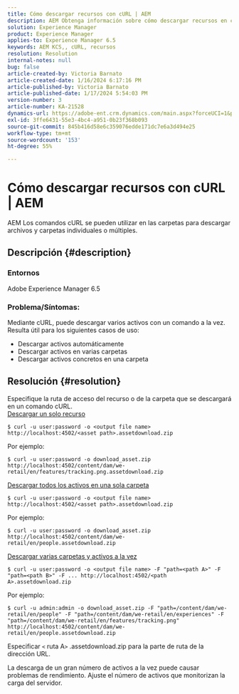 ```yaml
---
title: Cómo descargar recursos con cURL | AEM
description: AEM Obtenga información sobre cómo descargar recursos en con los comandos de cURL.
solution: Experience Manager
product: Experience Manager
applies-to: Experience Manager 6.5
keywords: AEM KCS,, cURL, recursos
resolution: Resolution
internal-notes: null
bug: false
article-created-by: Victoria Barnato
article-created-date: 1/16/2024 6:17:16 PM
article-published-by: Victoria Barnato
article-published-date: 1/17/2024 5:54:03 PM
version-number: 3
article-number: KA-21528
dynamics-url: https://adobe-ent.crm.dynamics.com/main.aspx?forceUCI=1&pagetype=entityrecord&etn=knowledgearticle&id=e812ca79-9bb4-ee11-a569-6045bd006b25
exl-id: 3ffe6431-55e3-4bc4-a951-0b23f368b093
source-git-commit: 845b416d58e6c359076edde171dc7e6a3d494e25
workflow-type: tm+mt
source-wordcount: '153'
ht-degree: 55%

---
```


# Cómo descargar recursos con cURL | AEM


AEM Los comandos cURL se pueden utilizar en las carpetas para descargar archivos y carpetas individuales o múltiples.

## Descripción {#description}


### <b>Entornos</b>

Adobe Experience Manager 6.5



### <b>Problema/Síntomas:</b>

Mediante cURL, puede descargar varios activos con un comando a la vez. Resulta útil para los siguientes casos de uso:

- Descargar activos automáticamente
- Descargar activos en varias carpetas
- Descargar activos concretos en una carpeta



## Resolución {#resolution}

Especifique la ruta de acceso del recurso o de la carpeta que se descargará en un comando cURL.<br>
<u>Descargar un solo recurso</u>


```
$ curl -u user:password -o <output file name> http://localhost:4502/<asset path>.assetdownload.zip
```


Por ejemplo:


```
$ curl -u user:password -o download_asset.zip http://localhost:4502/content/dam/we-retail/en/features/tracking.png.assetdownload.zip
```


<u>Descargar todos los activos en una sola carpeta</u>


```
$ curl -u user:password -o <output file name> http://localhost:4502/<asset path>.assetdownload.zip
```


Por ejemplo:


```
$ curl -u user:password -o download_asset.zip http://localhost:4502/content/dam/we-retail/en/people.assetdownload.zip
```


<u>Descargar varias carpetas y activos a la vez</u>


```
$ curl -u user:password -o <output file name> -F "path=<path A>" -F "path=<path B>" -F ... http://localhost:4502/<path A>.assetdownload.zip
```


Por ejemplo:


```
$ curl -u admin:admin -o download_asset.zip -F "path=/content/dam/we-retail/en/people" -F "path=/content/dam/we-retail/en/experiences" -F "path=/content/dam/we-retail/en/features/tracking.png" http://localhost:4502/content/dam/we-retail/en/people.assetdownload.zip
```


Especificar `<` ruta A`>` .assetdownload.zip para la parte de ruta de la dirección URL.

La descarga de un gran número de activos a la vez puede causar problemas de rendimiento. Ajuste el número de activos que monitorizan la carga del servidor.
